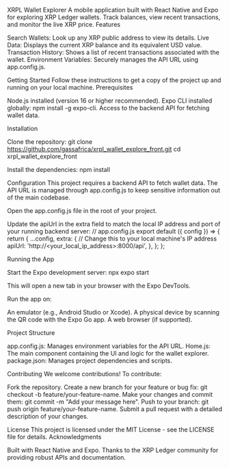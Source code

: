 XRPL Wallet Explorer
A mobile application built with React Native and Expo for exploring XRP Ledger wallets. Track balances, view recent transactions, and monitor the live XRP price.
Features

Search Wallets: Look up any XRP public address to view its details.
Live Data: Displays the current XRP balance and its equivalent USD value.
Transaction History: Shows a list of recent transactions associated with the wallet.
Environment Variables: Securely manages the API URL using app.config.js.

Getting Started
Follow these instructions to get a copy of the project up and running on your local machine.
Prerequisites

Node.js installed (version 16 or higher recommended).
Expo CLI installed globally: npm install -g expo-cli.
Access to the backend API for fetching wallet data.

Installation

Clone the repository:
git clone https://github.com/gassafrica/xrpl_wallet_explore_front.git
cd xrpl_wallet_explore_front


Install the dependencies:
npm install



Configuration
This project requires a backend API to fetch wallet data. The API URL is managed through app.config.js to keep sensitive information out of the main codebase.

Open the app.config.js file in the root of your project.

Update the apiUrl in the extra field to match the local IP address and port of your running backend server:
// app.config.js
export default ({ config }) => {
  return {
    ...config,
    extra: {
      // Change this to your local machine's IP address
      apiUrl: 'http://<your_local_ip_address>:8000/api',
    },
  };
};



Running the App

Start the Expo development server:
npx expo start


This will open a new tab in your browser with the Expo DevTools.

Run the app on:

An emulator (e.g., Android Studio or Xcode).
A physical device by scanning the QR code with the Expo Go app.
A web browser (if supported).



Project Structure

app.config.js: Manages environment variables for the API URL.
Home.js: The main component containing the UI and logic for the wallet explorer.
package.json: Manages project dependencies and scripts.

Contributing
We welcome contributions! To contribute:

Fork the repository.
Create a new branch for your feature or bug fix: git checkout -b feature/your-feature-name.
Make your changes and commit them: git commit -m "Add your message here".
Push to your branch: git push origin feature/your-feature-name.
Submit a pull request with a detailed description of your changes.

License
This project is licensed under the MIT License - see the LICENSE file for details.
Acknowledgments

Built with React Native and Expo.
Thanks to the XRP Ledger community for providing robust APIs and documentation.
